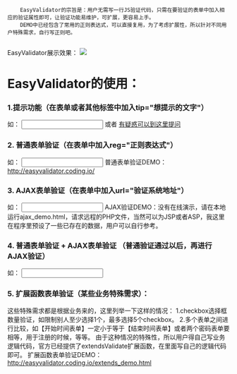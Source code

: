 <pre>
	<code>
	EasyValidator的宗旨是：用户无需写一行JS验证代码，只需在要验证的表单中加入相应的验证属性即可，让验证功能易维护，可扩展，更容易上手。
	DEMO中已经包含了常用的正则表达式，可以直接复用，为了考虑扩展性，所以针对不同用户特殊需求，自行写正则吧。
	</code>
</pre>
 
EasyValidator展示效果：
<img src="/u/wangking/p/EasyValidator/git/raw/master/demo.jpg" />

<h1>EasyValidator的使用：</h1>
 
<h3>1.提示功能（在表单或者其他标签中加入tip="想提示的文字"）</h3>
     如：
    <input name="name" tip="请输入你的名字哟~">
    或者
    <a href="URL地址" tip="到EasyValidator官方主页来" target="_blank">有疑惑可以到这里提问</a>

<h3>2. 普通表单验证（在表单中加入reg="正则表达式"）</h3>
    如： <input name="username" reg="正则" />
普通表单验证DEMO：<a href="http://easyvalidator.coding.io/" target="_blank">http://easyvalidator.coding.io/</a>

<h3>3. AJAX表单验证（在表单中加入url="验证系统地址"）</h3>
    如： <input name="username" url="地址" />
AJAX验证DEMO：没有在线演示，请在本地运行ajax_demo.html，请求远程的PHP文件，当然可以为JSP或者ASP，我这里在程序里预设了一些已存在的数据，用户可以自行参考。

<h3>4. 普通表单验证 +  AJAX表单验证 （普通验证通过以后，再进行AJAX验证）</h3>
    如： <input name="username" reg="正则" url="地址" />
<h3>5. 扩展函数表单验证（某些业务特殊需求）：</h3>
    这些特殊需求都是根据业务来的，这里列举一下这样的情况：
    1.checkbox选择框数量验证，如限制别人至少选择1个，最多选择5个checkbox。
    2.多个表单之间进行比较，如【开始时间表单】一定小于等于【结束时间表单】或者两个密码表单要相等，用于注册的时候，等等。
    由于这种情况的特殊性，所以用户得自己写业务逻辑代码，官方已经提供了extendsValidate扩展函数，在里面写自己的逻辑代码即可。
扩展函数表单验证DEMO：<a href="http://easyvalidator.coding.io/extends_demo.html" target="_blank">http://easyvalidator.coding.io/extends_demo.html</a>

